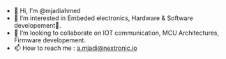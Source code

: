 - 👋 Hi, I’m @mjadiahmed
- 👀 I’m interested in Embeded electronics, Hardware & Software developement🤖.
- 💞️ I’m looking to collaborate on IOT communication, MCU Architectures, Firmware developement.
- 📫 How to reach me : a.mjadi@nextronic.io
 <!--- - 🌱 I’m currently learning ... --->

<!---
mjadiahmed/mjadiahmed is a ✨ special ✨ repository because its `README.md` (this file) appears on your GitHub profile.
You can click the Preview link to take a look at your changes.
--->
